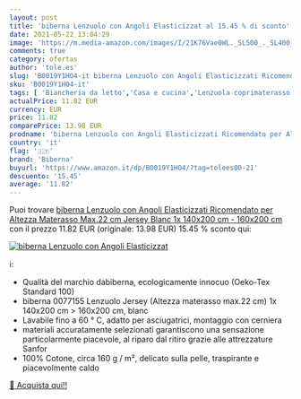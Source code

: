 ```yaml
---
layout: post
title: 'biberna Lenzuolo con Angoli Elasticizzat al 15.45 % di sconto'
date: 2021-05-22 13:04:29
image: 'https://m.media-amazon.com/images/I/21K76Vae0WL._SL500_._SL400_.jpg'
comments: true
category: ofertas
author: 'tole.es'
slug: 'B0019Y1HO4-it biberna Lenzuolo con Angoli Elasticizzati Ricomendato per...'
sku: 'B0019Y1HO4-it'
tags: [ 'Biancheria da letto','Casa e cucina','Lenzuola coprimaterasso','Lenzuola e federe','Tessili per la casa','biberna', ]
actualPrice: 11.82 EUR
currency: EUR
price: 11.82
comparePrice: 13.98 EUR
prodname: 'biberna Lenzuolo con Angoli Elasticizzati Ricomendato per Altezza Materasso Max.22 cm  Jersey  Blanc  1x 140x200 cm - 160x200 cm'
country: 'it'
flag: '🇮🇹'
brand: 'Biberna'
buyurl: 'https://www.amazon.it/dp/B0019Y1HO4/?tag=tolees00-21'
descuento: '15.45'
average: '11.82'
---
```


Puoi trovare [biberna Lenzuolo con Angoli Elasticizzati Ricomendato per Altezza Materasso Max.22 cm  Jersey  Blanc  1x 140x200 cm - 160x200 cm](https://www.amazon.it/dp/B0019Y1HO4/?tag=tolees00-21) con il prezzo 11.82 EUR (originale: 13.98 EUR) 15.45 % sconto qui:

[![biberna Lenzuolo con Angoli Elasticizzat](https://m.media-amazon.com/images/I/21K76Vae0WL._SL500_._SL400_.jpg)](https://www.amazon.it/dp/B0019Y1HO4/?tag=tolees00-21)

ℹ️:

- Qualità del marchio dabiberna, ecologicamente innocuo (Oeko-Tex Standard 100)
- biberna 0077155 Lenzuolo Jersey (Altezza materasso max.22 cm) 1x 140x200 cm > 160x200 cm, blanc
- Lavabile fino a 60 ° C, adatto per asciugatrici, montaggio con cerniera
- materiali accuratamente selezionati garantiscono una sensazione particolarmente piacevole, al riparo dal ritiro grazie alle attrezzature Sanfor
- 100% Cotone, circa 160 g / m², delicato sulla pelle, traspirante e piacevolmente caldo

[🛒 Acquista qui!!](https://www.amazon.it/dp/B0019Y1HO4/?tag=tolees00-21)
